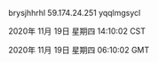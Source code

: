 brysjhhrhl 59.174.24.251 yqqlmgsycl

2020年 11月 19日 星期四 14:10:02 CST

2020年 11月 19日 星期四 06:10:02 GMT
